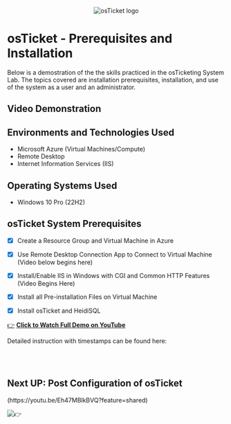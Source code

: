 <p align="center">
<img src="https://i.imgur.com/Clzj7Xs.png" alt="osTicket logo"/>
</p>

<h1>osTicket - Prerequisites and Installation</h1>
Below is a demostration of the the skills practiced in the osTicketing System Lab.  The topics covered are installation prerequisites, installation, and use of the system as a user and an administrator.<br />
 <p>



   

 </p>
 




<h2>Video Demonstration</h2>

<h2>Environments and Technologies Used</h2>

- Microsoft Azure (Virtual Machines/Compute)
- Remote Desktop 
- Internet Information Services (IIS)

<h2>Operating Systems Used </h2>

- Windows 10 Pro (22H2)</b>

<h2>osTicket System Prerequisites</h2>

- [X] Create a Resource Group and Virtual Machine in Azure 

- [X] Use Remote Desktop Connection App to Connect to Virtual Machine (Video below begins here)

- [X] Install/Enable IIS in Windows with CGI and Common HTTP Features (Video Begins Here)

- [X] Install all Pre-installation Files on Virtual Machine

- [X] Install osTicket and HeidiSQL






[:point_right:](https://github.com/Kathy-Miller/osTicket-prereqs/assets/148352721/e12cb0f4-8caf-4e49-aaad-1e2522c2d19e)
[**Click to Watch Full Demo on YouTube**](https://youtu.be/B75beY33HsM?feature=shared)

Detailed instruction with timestamps can be found here: 




<br>

</br>


<h2>Next UP: Post Configuration of osTicket</h2>(https://youtu.be/Eh47MBlkBVQ?feature=shared)



 
![:point_right:](https://github.com/Kathy-Miller/osTicket-prereqs/assets/148352721/71de295d-f707-499c-ad6d-1aa21869ac39)
<br />


              
